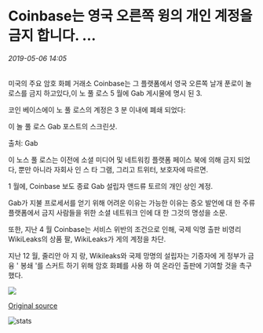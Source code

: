 # Coinbase는 영국 오른쪽 윙의 개인 계정을 금지 합니다. ...

###### 2019-05-06 14:05

미국의 주요 암호 화폐 거래소 Coinbase는 그 플랫폼에서 영국 오른쪽 날개 푼로이 놀 로스를 금지 하고있다,이 노 풀 로스 5 월에 Gab 게시물에 명시 된 3.

코인 베이스에이 노 풀 로스의 계정은 3 분 이내에 폐쇄 되었다:

이 놀 풀 로스 Gab 포스트의 스크린샷.

출처: Gab

이 노스 풀 로스는 이전에 소셜 미디어 및 네트워킹 플랫폼 페이스 북에 의해 금지 되었다, 뿐만 아니라 자회사 인 스 타 그램, 그리고 트위터, 보호자에 따르면.

1 월에, Coinbase 보도 종료 Gab 설립자 앤드류 토르의 개인 상인 계정.

Gab가 지불 프로세서를 얻기 위해 어려운 이유는 가능한 이유는 증오 발언에 대 한 주류 플랫폼에서 금지 사람들을 위한 소셜 네트워크 인에 대 한 그것의 명성을 소문.

또한, 지난 4 월 Coinbase는 서비스 위반의 조건으로 인해, 국제 익명 출판 비영리 WikiLeaks의 상품 팔, WikiLeaks가 게의 계정을 차단.

지난 12 월, 줄리안 아 지 랑, Wikileaks와 국제 망명의 설립자는 기증자에 게 정부가 금융 ' 봉쇄 '를 스커트 하기 위해 암호 화폐를 사용 하 여 온라인 출판에 기여할 것을 촉구 했다.

![](https://s3.cointelegraph.com/storage/uploads/view/51d918f791ed0727075f49fd8fc31bd9.png)

[Original source](https://cointelegraph.com/news/coinbase-bans-personal-account-of-british-right-wing-pundit-milo-yiannopoulos)

![stats](https://c.statcounter.com/11760860/0/a89fa40b/1/ "stats")